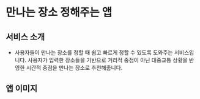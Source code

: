 # 만나는 장소 정해주는 앱
## 서비스 소개
- 사용자들이 만나는 장소를 정할 때 쉽고 빠르게 정할 수 있도록 도와주는 서비스입니다. 사용자가 입력한 장소들을 기반으로 거리적 중점이 아닌 대중교통 상황을 반영한 시간적 중점을 만나는 장소로 추천해줍니다.
## 앱 이미지
